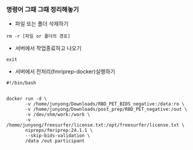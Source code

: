 ### 명령어 그때 그때 정리해놓기

* 파일 또는 폴더 삭제하기
~~~linux
rm -r [파일 or 폴더의 경로]
~~~

* 서버에서 작업종료하고 나오기

~~~linux
exit
~~~

* 서버에서 전처리(fmriprep-docker)실행하기

~~~linux
#!/bin/bash


docker run -d \
       -v /home/junyong/Downloads/RBD_PET_BIDS_negative:/data:ro \
       -v /home/junyong/Downloads/post_prep/RBD_PET_negative:/out \
       -v /dev/shm/work:/work \
       -v /home/junyong/freesurfer/license.txt:/opt/freesurfer/license.txt \
       nipreps/fmriprep:24.1.1 \
       --skip-bids-validation \
       /data /out participant
~~~

